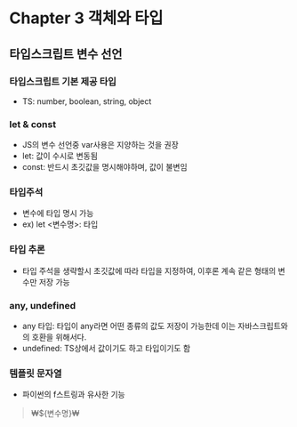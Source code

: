 # Chapter 3 객체와 타입

## 타입스크립트 변수 선언
### 타입스크립트 기본 제공 타입
- TS: number, boolean, string, object

### let & const
- JS의 변수 선언중  var사용은 지양하는 것을 권장
- let: 값이 수시로 변동됨
- const: 반드시 초깃값을 명시해야하며, 값이 불변임

### 타입주석
- 변수에 타입 명시 가능
- ex) let <변수명>: 타입

### 타입 추론
- 타입 주석을 생략할시 초깃값에 따라 타입을 지정하여, 이후론 계속 같은 형태의 변수만 저장 가능

### any, undefined
- any 타입: 타입이 any라면 어떤 종류의 값도 저장이 가능한데 이는 자바스크립트와의 호환을 위해서다.
- undefined: TS상에서 값이기도 하고 타입이기도 함

### 템플릿 문자열
- 파이썬의 f스트링과 유사한 기능
> ₩${변수명}₩
